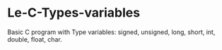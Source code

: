 # Le-C-Types-variables

Basic C program with Type variables: signed, unsigned, long, short, int, double, float, char.
